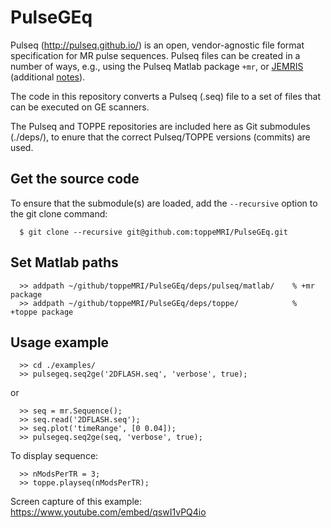 # PulseGEq

Pulseq (http://pulseq.github.io/) is an open, vendor-agnostic file format specification for MR pulse sequences.
Pulseq files can be created in a number of ways, e.g., using the Pulseq Matlab package `+mr`, or 
[JEMRIS](http://jemris.org/) (additional [notes](JEMRIS.md)).

The code in this repository converts a Pulseq (.seq) file to a set of files that can be executed on GE scanners.

The Pulseq and TOPPE repositories are included here as Git submodules (./deps/),
to enure that the correct Pulseq/TOPPE versions (commits) are used.


## Get the source code

To ensure that the submodule(s) are loaded, add the `--recursive` option to the git clone command:

<!--- 
$ git clone --recurse-submodules git@github.com:toppeMRI/PulseGEq.git>
-->

```
  $ git clone --recursive git@github.com:toppeMRI/PulseGEq.git
```


## Set Matlab paths

```
  >> addpath ~/github/toppeMRI/PulseGEq/deps/pulseq/matlab/    % +mr package
  >> addpath ~/github/toppeMRI/PulseGEq/deps/toppe/            % +toppe package
```


## Usage example

```
  >> cd ./examples/
  >> pulsegeq.seq2ge('2DFLASH.seq', 'verbose', true);
```
or
```
  >> seq = mr.Sequence();
  >> seq.read('2DFLASH.seq');
  >> seq.plot('timeRange', [0 0.04]);
  >> pulsegeq.seq2ge(seq, 'verbose', true);
```

To display sequence:
```
  >> nModsPerTR = 3;
  >> toppe.playseq(nModsPerTR);

```

Screen capture of this example: https://www.youtube.com/embed/qswI1vPQ4io
